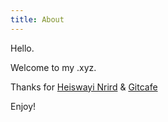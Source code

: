 ```yaml
---
title: About
---
```


Hello. 

Welcome to my .xyz.

Thanks for <a href="https://github.com/heiswayi/the-plain" target="_blank">Heiswayi Nrird</a> & <a href="https://gitcafe.com" target="_blank">Gitcafe</a>

Enjoy!
